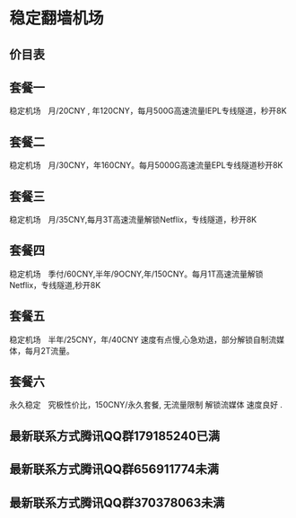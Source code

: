 # 稳定翻墙机场

## 价目表 

## 套餐一  
稳定机场ㅤ月/20CNY , 年120CNY，每月500G高速流量IEPL专线隧道，秒开8K

## 套餐二
稳定机场ㅤ月/30CNY，年160CNY。每月5000G高速流量EPL专线隧道秒开8K

## 套餐三
稳定机场ㅤ月/35CNY,每月3T高速流量解锁Netflix，专线隧道，秒开8K

## 套餐四
稳定机场ㅤ季付/60CNY,半年/9OCNY,年/150CNY。每月1T高速流量解锁Netflix，专线隧道,秒开8K

## 套餐五
稳定机场ㅤ半年/25CNY，年/40CNY 速度有点慢,心急劝退，部分解锁自制流媒体，每月2T流量。

## 套餐六
永久稳定ㅤ究极性价比，150CNY/永久套餐, 无流量限制 解锁流媒体 速度良好 .

## 最新联系方式腾讯QQ群179185240已满

## 最新联系方式腾讯QQ群656911774未满

## 最新联系方式腾讯QQ群370378063未满
